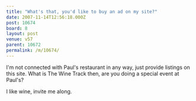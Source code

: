 ```yaml
---
title: "What's that, you'd like to buy an ad on my site?"
date: 2007-11-14T12:56:18.000Z
post: 10674
board: 8
layout: post
venue: v57
parent: 10672
permalink: /m/10674/
---
```

I'm not connected with Paul's restaurant in any way, just provide listings on this site. What is The Wine Track then, are you doing a special event at Paul's?

I like wine, invite me along.
